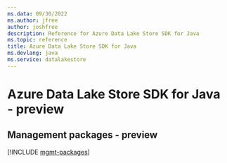 ```yaml
---
ms.data: 09/30/2022
ms.author: jfree
author: joshfree
description: Reference for Azure Data Lake Store SDK for Java
ms.topic: reference
title: Azure Data Lake Store SDK for Java
ms.devlang: java
ms.service: datalakestore
---
```

# Azure Data Lake Store SDK for Java - preview

## Management packages - preview
[!INCLUDE [mgmt-packages](data-lake-store-mgmt-index.md)]